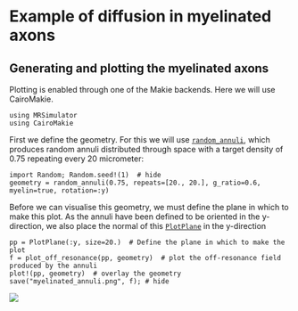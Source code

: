 # Example of diffusion in myelinated axons
## Generating and plotting the myelinated axons
Plotting is enabled through one of the Makie backends.
Here we will use CairoMakie.
```@example 1
using MRSimulator
using CairoMakie
```

First we define the geometry.
For this we will use [`random_annuli`](@ref), which produces random annuli distributed through space with a target density of 0.75 repeating every 20 micrometer:
```@example 1
import Random; Random.seed!(1)  # hide
geometry = random_annuli(0.75, repeats=[20., 20.], g_ratio=0.6, myelin=true, rotation=:y)
```

Before we can visualise this geometry, we must define the plane in which to make this plot.
As the annuli have been defined to be oriented in the y-direction, we also place the normal
of this [`PlotPlane`](@ref) in the y-direction
```@example 1
pp = PlotPlane(:y, size=20.)  # Define the plane in which to make the plot
f = plot_off_resonance(pp, geometry)  # plot the off-resonance field produced by the annuli
plot!(pp, geometry)  # overlay the geometry
save("myelinated_annuli.png", f); # hide
```
![](myelinated_annuli.png)
